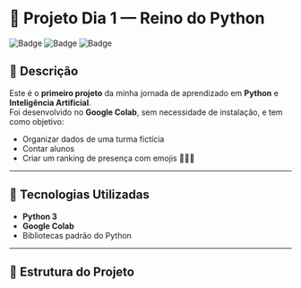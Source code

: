 # 🐍 Projeto Dia 1 — Reino do Python

![Badge](https://img.shields.io/badge/status-concluído-brightgreen)
![Badge](https://img.shields.io/badge/python-3.x-blue)
![Badge](https://img.shields.io/badge/google-colab-orange)

## 📌 Descrição
Este é o **primeiro projeto** da minha jornada de aprendizado em **Python** e **Inteligência Artificial**.  
Foi desenvolvido no **Google Colab**, sem necessidade de instalação, e tem como objetivo:
- Organizar dados de uma turma fictícia
- Contar alunos
- Criar um ranking de presença com emojis 🥇🥈🥉

---

## 🚀 Tecnologias Utilizadas
- **Python 3**
- **Google Colab**
- Bibliotecas padrão do Python

---

## 📂 Estrutura do Projeto
